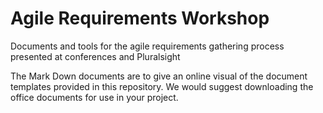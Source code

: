 # Agile Requirements Workshop
Documents and tools for the agile requirements gathering process presented at conferences and Pluralsight

The Mark Down documents are to give an online visual of the document templates provided in this repository. We would suggest downloading the office documents for use in your project.